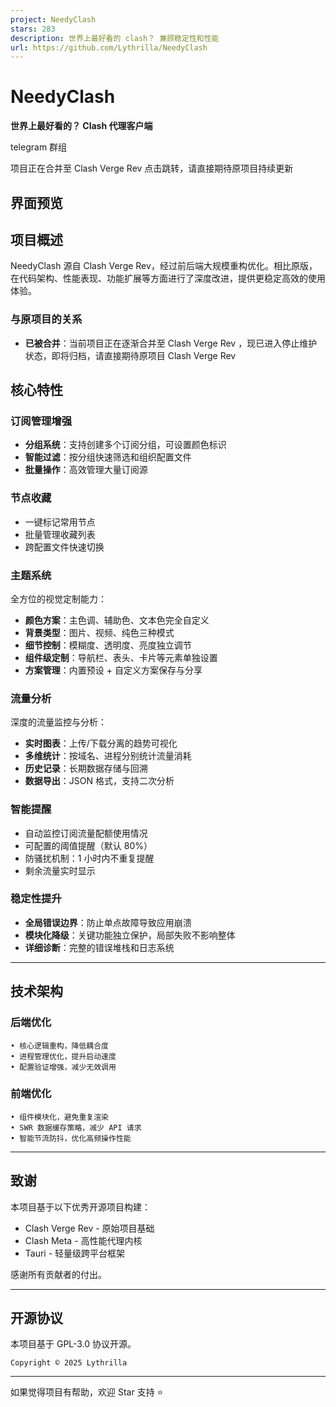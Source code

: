 ```yaml
---
project: NeedyClash
stars: 283
description: 世界上最好看的 clash？ 兼顾稳定性和性能
url: https://github.com/Lythrilla/NeedyClash
---
```


  
NeedyClash
=============

**世界上最好看的？ Clash 代理客户端**

telegram 群组

项目正在合并至 Clash Verge Rev 点击跳转，请直接期待原项目持续更新

  

界面预览
----

项目概述
----

NeedyClash 源自 Clash Verge Rev，经过前后端大规模重构优化。相比原版，在代码架构、性能表现、功能扩展等方面进行了深度改进，提供更稳定高效的使用体验。

### 与原项目的关系

-   **已被合并**：当前项目正在逐渐合并至 Clash Verge Rev ，现已进入停止维护状态，即将归档，请直接期待原项目 Clash Verge Rev

核心特性
----

### 订阅管理增强

-   **分组系统**：支持创建多个订阅分组，可设置颜色标识
-   **智能过滤**：按分组快速筛选和组织配置文件
-   **批量操作**：高效管理大量订阅源

### 节点收藏

-   一键标记常用节点
-   批量管理收藏列表
-   跨配置文件快速切换

### 主题系统

全方位的视觉定制能力：

-   **颜色方案**：主色调、辅助色、文本色完全自定义
-   **背景类型**：图片、视频、纯色三种模式
-   **细节控制**：模糊度、透明度、亮度独立调节
-   **组件级定制**：导航栏、表头、卡片等元素单独设置
-   **方案管理**：内置预设 + 自定义方案保存与分享

### 流量分析

深度的流量监控与分析：

-   **实时图表**：上传/下载分离的趋势可视化
-   **多维统计**：按域名、进程分别统计流量消耗
-   **历史记录**：长期数据存储与回溯
-   **数据导出**：JSON 格式，支持二次分析

### 智能提醒

-   自动监控订阅流量配额使用情况
-   可配置的阈值提醒（默认 80%）
-   防骚扰机制：1 小时内不重复提醒
-   剩余流量实时显示

### 稳定性提升

-   **全局错误边界**：防止单点故障导致应用崩溃
-   **模块化降级**：关键功能独立保护，局部失败不影响整体
-   **详细诊断**：完整的错误堆栈和日志系统

* * *

技术架构
----

### 后端优化

```
• 核心逻辑重构，降低耦合度
• 进程管理优化，提升启动速度
• 配置验证增强，减少无效调用
```

### 前端优化

```
• 组件模块化，避免重复渲染
• SWR 数据缓存策略，减少 API 请求
• 智能节流防抖，优化高频操作性能
```

* * *

致谢
--

本项目基于以下优秀开源项目构建：

-   Clash Verge Rev - 原始项目基础
-   Clash Meta - 高性能代理内核
-   Tauri - 轻量级跨平台框架

感谢所有贡献者的付出。

* * *

开源协议
----

本项目基于 GPL-3.0 协议开源。

```
Copyright © 2025 Lythrilla
```

* * *

如果觉得项目有帮助，欢迎 Star 支持 ⭐
